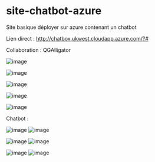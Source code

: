# site-chatbot-azure
Site basique déployer sur azure contenant un chatbot

Lien direct : http://chatbox.ukwest.cloudapp.azure.com/?#

Collaboration : QGAlligator

![image](https://user-images.githubusercontent.com/94532496/175031728-fa0e7f9e-7799-482f-94d6-3215bf81e130.png)



![image](https://user-images.githubusercontent.com/94532496/175031827-100431a1-2444-47b7-be08-da52142d7e84.png)



![image](https://user-images.githubusercontent.com/94532496/175031899-51b39b71-94c9-4da5-a6c4-a55167cd5e5d.png)



![image](https://user-images.githubusercontent.com/94532496/175031931-fff03c09-5348-46bf-a978-039a95cca8b5.png)



![image](https://user-images.githubusercontent.com/94532496/175042278-1dfcec4e-2c2c-43d1-bb19-a47fd7486951.png)




Chatbot :

![image](https://user-images.githubusercontent.com/94532496/175042411-1fdc05fc-4c49-442e-906c-b4613837d745.png)                     ![image](https://user-images.githubusercontent.com/94532496/175042484-9352e791-4c8a-4112-be4d-1eb976afd7e6.png)



![image](https://user-images.githubusercontent.com/94532496/175043059-c74cca2c-0a37-4b74-a9c8-53bde0409ab4.png)                      ![image](https://user-images.githubusercontent.com/94532496/175043142-6b9b8bcc-9517-46de-a7f1-6db513ee8f7f.png)

![image](https://user-images.githubusercontent.com/94532496/175043179-5fed38ee-bca1-4fff-a59b-a47388443d54.png)                      ![image](https://user-images.githubusercontent.com/94532496/175043304-130a5a94-e125-4775-b12b-7f5cb9209ece.png)

